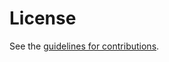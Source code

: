 # License

See the
[guidelines for contributions](https://github.com/wbl/roughtime-draft/blob/main/CONTRIBUTING.md).
